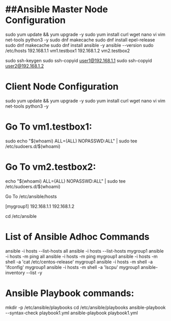 ##Ansible Master Node Configuration
=================================

sudo yum update && yum upgrade -y
sudo yum install curl wget nano vi vim net-tools python3 -y
sudo dnf makecache
sudo dnf install epel-release
sudo dnf makecache
sudo dnf install ansible -y
ansible --version
sudo /etc/hosts
   192.168.1.1	vm1.testbox1
   192.168.1.2  vm2.testbox2

sudo ssh-keygen
sudo ssh-copyid user1@192.168.1.1
sudo ssh-copyid user2@192.168.1.2

Client Node Configuration
=========================
sudo yum update && yum upgrade -y
sudo yum install curl wget nano vi vim net-tools python3 -y

Go To vm1.testbox1:
=====================
sudo echo "$(whoami) ALL=(ALL) NOPASSWD:ALL" | sudo tee /etc/sudoers.d/$(whoami)

Go To vm2.testbox2:
=====================
echo "$(whoami) ALL=(ALL) NOPASSWD:ALL" | sudo tee /etc/sudoers.d/$(whoami)


Go To /etc/ansible/hosts

[mygroup1]
192.168.1.1
192.168.1.2

cd /etc/ansible

List of Ansible Adhoc Commands
==============================
ansible -i hosts --list-hosts all
ansible -i hosts --list-hosts mygroup1
ansible -i hosts -m ping all
ansible -i hosts -m ping mygroup1
ansible -i hosts -m shell -a 'cat /etc/centos-release' mygroup1
ansible -i hosts -m shell -a 'ifconfig' mygroup1
ansible -i hosts -m shell -a 'lscpu' mygroup1
ansible-inventory --list -y 

Ansible Playbook commands:
==========================
mkdir -p /etc/ansible/playbooks
cd /etc/ansible/playbooks
ansible-playbook --syntax-check playbook1.yml
ansible-playbook playbook1.yml 
